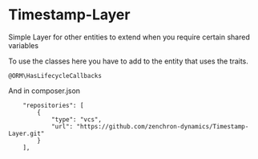 # Timestamp-Layer
Simple Layer for other entities to extend when you require certain shared variables

To use the classes here you have to add to the entity that uses the traits.
````
@ORM\HasLifecycleCallbacks
````
And in composer.json
````
    "repositories": [
        {
            "type": "vcs",
            "url": "https://github.com/zenchron-dynamics/Timestamp-Layer.git"
        }
    ],
````